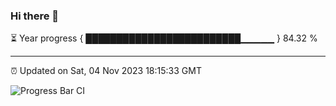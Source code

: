 ### Hi there 👋

⏳ Year progress { █████████████████████████▁▁▁▁▁ } 84.32 %

---

⏰ Updated on Sat, 04 Nov 2023 18:15:33 GMT

![Progress Bar CI](https://github.com/liununu/liununu/workflows/Progress%20Bar%20CI/badge.svg)
